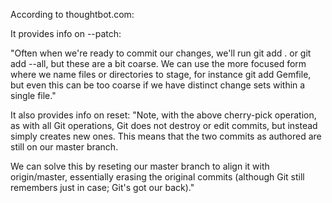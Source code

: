 

According to thoughtbot.com:


It provides info on --patch:

"Often when we're ready to commit our changes, we'll run git add . or git add --all, but these are a bit coarse. We can use the more focused form where we name files or directories to stage, for instance git add Gemfile, but even this can be too coarse if we have distinct change sets within a single file."

It also provides info on reset:
"Note, with the above cherry-pick operation, as with all Git operations, Git does not destroy or edit commits, but instead simply creates new ones. This means that the two commits as authored are still on our master branch.

We can solve this by reseting our master branch to align it with origin/master, essentially erasing the original commits (although Git still remembers just in case; Git's got our back)." 
